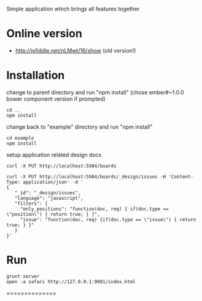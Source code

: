 Simple application which brings all features together

Online version
==============

* http://jsfiddle.net/nLMwt/16/show (old version!)


Installation
============

change to parent directory and run "npm install" (chose ember#~1.0.0 bower component version if prompted)

```
cd ..
npm install
```

change back to "example" directory and run "npm install"

```
cd example
npm install
```



setup application related design docs

```
curl -X PUT http://localhost:5984/boards
```

```
curl -X PUT http://localhost:5984/boards/_design/issues -H 'Content-Type: application/json' -d '
{
   "_id": "_design/issues",
   "language": "javascript",
   "filters": {
     "only_positions": "function(doc, req) { if(doc.type == \"position\") { return true; } }",
     "issue": "function(doc, req) {if(doc.type == \"issue\") { return true; } }"
   }
}'
```

Run
===

```
grunt server
open -a safari http://127.0.0.1:9001/index.html
```
==============
